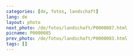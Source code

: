 ```yaml
---
categories: [de, fotos, landschaft]
lang: de
layout: photo
next_photo: /de/fotos/landschaft/P0000087.html
picname: P0000085
prev_photo: /de/fotos/landschaft/P0000083.html
tags: []
---
```

